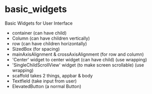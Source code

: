 # basic_widgets
Basic Widgets for User Interface 
* container (can have child)
* Column (can have children vertically)
* row (can have children horizontally)
* SizedBox (for spacing)
* mainAxisAlignment & crossAxisAlignment (for row and column)
* 'Center' widget to center widget (can have child) (use wrapping)
* 'SingleChildScrollView' widget (to make screen scrollable) (use wrapping)
* scaffold takes 2 things, appbar & body 
* Textfield (take input from user)
* ElevatedButton (a normal Button)